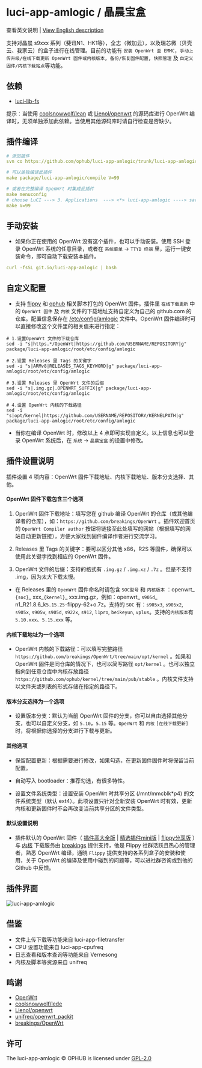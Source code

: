 # luci-app-amlogic / 晶晨宝盒

查看英文说明 | [View English description](README.md)

支持对晶晨 s9xxx 系列（斐讯N1、HK1等），全志（微加云），以及瑞芯微（贝壳云、我家云）的盒子进行在线管理。目前的功能有 `安装 OpenWrt 至 EMMC`，`手动上传升级/在线下载更新 OpenWrt 固件或内核版本`，`备份/恢复固件配置`，`快照管理` 及 `自定义固件/内核下载站点`等功能。

## 依赖

- [luci-lib-fs](depends/luci-lib-fs)

提示：当使用 [coolsnowwolf/lean](https://github.com/coolsnowwolf/lede/tree/master/package/lean/luci-lib-fs) 或 [Lienol/openwrt](https://github.com/Lienol/openwrt/tree/main/package/lean/luci-lib-fs) 的源码库进行 OpenWrt 编译时，无须单独添加此依赖。当使用其他源码库时请自行检查是否缺少。

## 插件编译

```yaml
# 添加插件
svn co https://github.com/ophub/luci-app-amlogic/trunk/luci-app-amlogic package/luci-app-amlogic

# 可以单独编译此插件
make package/luci-app-amlogic/compile V=99

# 或者在完整编译 OpenWrt 时集成此插件
make menuconfig
# choose LuCI ---> 3. Applications  ---> <*> luci-app-amlogic ----> save
make V=99
```

## 手动安装

- 如果你正在使用的 OpenWrt 没有这个插件，也可以手动安装。使用 SSH 登录 OpenWrt 系统的任意目录，或者在 `系统菜单` → `TTYD 终端` 里，运行一键安装命令，即可自动下载安装本插件。

```yaml
curl -fsSL git.io/luci-app-amlogic | bash
```

## 自定义配置

- 支持 [flippy](https://github.com/unifreq/openwrt_packit) 和 [ophub](https://github.com/ophub/amlogic-s9xxx-openwrt) 相关脚本打包的 OpenWrt 固件。插件里 `在线下载更新` 中的 `OpenWrt 固件` 及 `内核` 文件的下载地址支持自定义为自己的 github.com 的仓库。配置信息保存在 [/etc/config/amlogic](https://github.com/ophub/luci-app-amlogic/blob/main/luci-app-amlogic/root/etc/config/amlogic) 文件中。OpenWrt 固件编译时可以直接修改这个文件里的相关值来进行指定：

```shell
# 1.设置OpenWrt 文件的下载仓库
sed -i "s|https.*/OpenWrt|https://github.com/USERNAME/REPOSITORY|g" package/luci-app-amlogic/root/etc/config/amlogic

# 2.设置 Releases 里 Tags 的关键字
sed -i "s|ARMv8|RELEASES_TAGS_KEYWORD|g" package/luci-app-amlogic/root/etc/config/amlogic

# 3.设置 Releases 里 OpenWrt 文件的后缀
sed -i "s|.img.gz|.OPENWRT_SUFFIX|g" package/luci-app-amlogic/root/etc/config/amlogic

# 4.设置 OpenWrt 内核的下载路径
sed -i "s|opt/kernel|https://github.com/USERNAME/REPOSITORY/KERNELPATH|g" package/luci-app-amlogic/root/etc/config/amlogic
```

- 当你在编译 OpenWrt 时，修改以上 4 点即可实现自定义。以上信息也可以登录 OpenWrt 系统后，在 `系统` → `晶晨宝盒` 的设置中修改。

## 插件设置说明

插件设置 4 项内容：OpenWrt 固件下载地址、内核下载地址、版本分支选择、其他。

####  OpenWrt 固件下载包含三个选项

1. OpenWrt 固件下载地址：填写您在 github 编译 OpenWrt 的仓库（或其他编译者的仓库），如：`https://github.com/breakings/OpenWrt` 。插件欢迎首页的 `OpenWrt Compiler author` 按钮将链接至此处填写的网站（根据填写的网站自动更新链接），方便大家找到固件编译作者进行交流学习。

2. Releases 里 Tags 的关键字：要可以区分其他 x86，R2S 等固件，确保可以使用此关键字找到相应的 OpenWrt 固件。

3. OpenWrt 文件的后缀：支持的格式有 `.img.gz` / `.img.xz` / `.7z` 。但是不支持 .img，因为太大下载太慢。

- 在 Releases 里的 `OpenWrt` 固件命名时请包含 `SOC型号` 和 `内核版本` ：openwrt_ `{soc}`_ xxx_`{kernel}`_ xxx.img.gz，例如：openwrt_ `s905d`_ n1_R21.8.6_k`5.15.25`-flippy-62+o.7z。支持的 `SOC` 有：`s905x3`, `s905x2`, `s905x`, `s905w`, `s905d`, `s922x`, `s912`, `l1pro`, `beikeyun`, `vplus`。支持的`内核版本`有 `5.10.xxx`、`5.15.xxx` 等。

#### 内核下载地址为一个选项

- OpenWrt 内核的下载路径：可以填写完整路径 `https://github.com/breakings/OpenWrt/tree/main/opt/kernel` 。如果和 OpenWrt 固件是同仓库的情况下，也可以简写路径 `opt/kernel` 。也可以独立指向到任意仓库中内核存放路径 `https://github.com/ophub/kernel/tree/main/pub/stable` 。内核文件支持以文件夹或列表的形式存储在指定的路径下。

#### 版本分支选择为一个选项

- 设置版本分支：默认为当前 OpenWrt 固件的分支，你可以自由选择其他分支，也可以自定义分支，如 `5.10`，`5.15` 等。`OpenWrt` 和 `内核` `[在线下载更新]` 时，将根据你选择的分支进行下载与更新。

#### 其他选项

- 保留配置更新：根据需要进行修改，如果勾选，在更新固件固件时将保留当前配置。

- 自动写入 bootloader：推荐勾选，有很多特性。

- 设置文件系统类型：设置安装 OpenWrt 时共享分区 (/mnt/mmcblk*p4) 的文件系统类型（默认 ext4）。此项设置只针对全新安装 OpenWrt 时有效，更新内核和更新固件时不会再改变当前共享分区的文件类型。

#### 默认设置说明

- 插件默认的 OpenWrt 固件（ [插件高大全版](https://github.com/breakings/OpenWrt/releases/tag/ARMv8) | [精选插件mini版](https://github.com/breakings/OpenWrt/releases/tag/armv8_mini) | [flippy分享版](https://github.com/breakings/OpenWrt/releases/tag/flippy_openwrt) ）与 [内核](https://github.com/breakings/OpenWrt/tree/main/opt/kernel) 下载服务由 [breakings](https://github.com/breakings/OpenWrt) 提供支持，他是 Flippy 社群活跃且热心的管理者，熟悉 OpenWrt 编译，通晓 `Flippy` 提供支持的各系列盒子的安装和使用，关于 OpenWrt 的编译及使用中碰到的问题等，可以进社群咨询或到他的 Github 中反馈。

## 插件界面

![luci-app-amlogic](https://user-images.githubusercontent.com/68696949/145738345-31dd85cf-5e43-444e-a624-f21a28be2a7c.gif)

## 借鉴

- 文件上传下载等功能来自 luci-app-filetransfer
- CPU 设置功能来自 luci-app-cpufreq
- 日志查看和版本查询等功能来自 Vernesong
- 内核及脚本等资源来自 unifreq

## 鸣谢

- [OpenWrt](https://github.com/openwrt/openwrt)
- [coolsnowwolf/lede](https://github.com/coolsnowwolf/lede)
- [Lienol/openwrt](https://github.com/Lienol/openwrt)
- [unifreq/openwrt_packit](https://github.com/unifreq/openwrt_packit)
- [breakings/OpenWrt](https://github.com/breakings/OpenWrt)

## 许可

The luci-app-amlogic © OPHUB is licensed under [GPL-2.0](https://github.com/ophub/luci-app-amlogic/blob/main/LICENSE)
